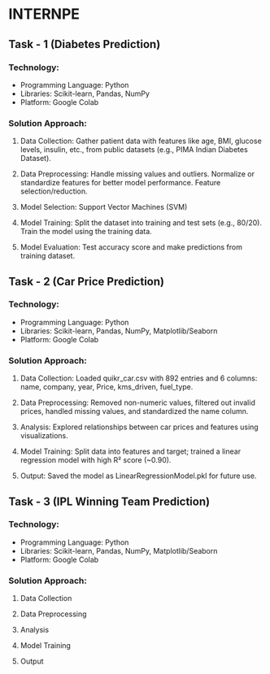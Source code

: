 # INTERNPE
## Task - 1 (Diabetes Prediction)
### Technology:
- Programming Language: Python
- Libraries: Scikit-learn, Pandas, NumPy
- Platform: Google Colab



### Solution Approach:
1. Data Collection:
Gather patient data with features like age, BMI, glucose levels, insulin, etc., from public datasets (e.g., PIMA Indian Diabetes Dataset).

2. Data Preprocessing:
Handle missing values and outliers.
Normalize or standardize features for better model performance.
Feature selection/reduction.

3. Model Selection:
Support Vector Machines (SVM)

4. Model Training:
Split the dataset into training and test sets (e.g., 80/20).
Train the model using the training data.

5. Model Evaluation:
Test accuracy score and make predictions from training dataset.

## Task - 2 (Car Price Prediction)

### Technology:

- Programming Language: Python
- Libraries: Scikit-learn, Pandas, NumPy, Matplotlib/Seaborn
- Platform: Google Colab

### Solution Approach:
1. Data Collection:
Loaded quikr_car.csv with 892 entries and 6 columns: name, company, year, Price, kms_driven, fuel_type.

2. Data Preprocessing:
Removed non-numeric values, filtered out invalid prices, handled missing values, and standardized the name column.

3. Analysis: Explored relationships between car prices and features using visualizations.

4. Model Training:
Split data into features and target; trained a linear regression model with high R² score (~0.90).

5. Output: Saved the model as LinearRegressionModel.pkl for future use.


## Task - 3 (IPL Winning Team Prediction)

### Technology:

- Programming Language: Python
- Libraries: Scikit-learn, Pandas, NumPy, Matplotlib/Seaborn
- Platform: Google Colab

### Solution Approach:
1. Data Collection


2. Data Preprocessing

3. Analysis

4. Model Training

5. Output